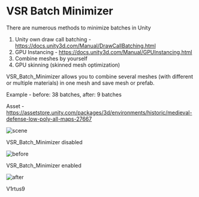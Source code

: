# VSR Batch Minimizer

There are numerous methods to minimize batches in Unity
  1. Unity own draw call batching  - https://docs.unity3d.com/Manual/DrawCallBatching.html
  2. GPU Instancing  - https://docs.unity3d.com/Manual/GPUInstancing.html
  3. Combine meshes by yourself
  4. GPU skinning (skinned mesh optimization)

VSR_Batch_Minimizer allows you to combine several meshes (with different or multiple materials) in one mesh and save mesh  or prefab.

Example - 
before: 38 batches, 
after: 9 batches 
  
  Asset - https://assetstore.unity.com/packages/3d/environments/historic/medieval-defense-low-poly-all-maps-27667
  
  ![scene](https://github.com/V1rtus9/VSR_Batch_Minimizer/blob/master/example_scene.png)
  
  VSR_Batch_Minimizer disabled
  
  ![before](https://github.com/V1rtus9/VSR_Batch_Minimizer/blob/master/vsr_batch_minimizer_before.png) 
  
  VSR_Batch_Minimizer enabled
  
  ![after](https://github.com/V1rtus9/VSR_Batch_Minimizer/blob/master/vsr_batch_minimizer_after.png)
  
  V1rtus9
  
 
